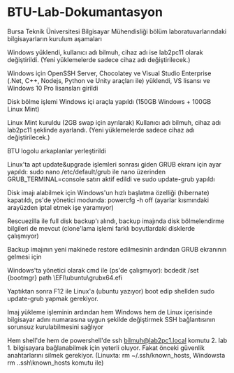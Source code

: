 # BTU-Lab-Dokumantasyon
Bursa Teknik Üniversitesi Bilgisayar Mühendisliği bölüm laboratuvarlarındaki bilgisayarların kurulum aşamaları



Windows yüklendi, kullanıcı adı bilmuh, cihaz adı ise lab2pc11 olarak değiştirildi. (Yeni yüklemelerde sadece cihaz adı değiştirilecek.)

Windows için OpenSSH Server, Chocolatey ve Visual Studio Enterprise (.Net, C++, Nodejs, Python ve Unity araçları ile) yüklendi, VS lisansı ve Windows 10 Pro lisansları girildi

Disk bölme işlemi Windows içi araçla yapıldı (150GB Windows + 100GB Linux Mint)

Linux Mint kuruldu (2GB swap için ayrılarak) Kullanıcı adı bilmuh, cihaz adı lab2pc11 şeklinde ayarlandı. (Yeni yüklemelerde sadece cihaz adı değiştirilecek.)

BTU logolu arkaplanlar yerleştirildi

Linux'ta apt update&upgrade işlemleri sonrası giden GRUB ekranı için ayar yapıldı: sudo nano /etc/default/grub ile nano üzerinden GRUB_TERMINAL=console satırı aktif edildi ve sudo update-grub yapıldı

Disk imajı alabilmek için Windows'un hızlı başlatma özelliği (hibernate) kapatıldı, ps'de yönetici modunda: powercfg -h off (ayarlar kısmındaki arayüzden iptal etmek işe yaramıyor)

Rescuezilla ile full disk backup'ı alındı, backup imajında disk bölmelendirme bilgileri de mevcut (clone'lama işlemi farklı boyutlardaki disklerde çalışmıyor)

Backup imajının yeni makinede restore edilmesinin ardından GRUB ekranının gelmesi için

Windows'ta yönetici olarak cmd ile (ps'de çalışmıyor): bcdedit /set {bootmgr} path \EFI\ubuntu\grubx64.efi

Yaptıktan sonra F12 ile Linux'a (ubuntu yazıyor) boot edip shellden sudo update-grub yapmak gerekiyor.

Imaj yükleme işleminin ardından hem Windows hem de Linux içerisinde bilgisayar adını numarasına uygun şekilde değiştirmek SSH bağlantısının sorunsuz kurulabilmesini sağlıyor

Hem shell'de hem de powershell'de ssh bilmuh@lab2pc1.local komutu 2. lab 1. bilgisayara bağlanabilmek için yeterli oluyor. Fakat önceki güvenlik anahtarlarını silmek gerekiyor. (Linuxta: rm ~/.ssh/known_hosts, Windowsta rm .\.ssh\known_hosts komutu ile)
